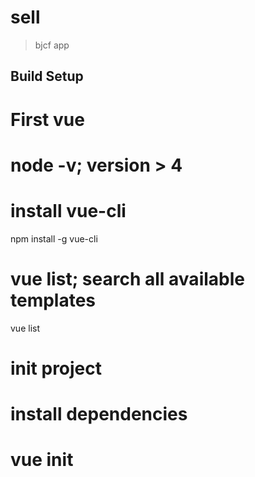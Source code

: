 # sell

> bjcf app

## Build Setup


# First vue
# node -v; version > 4
# install vue-cli
npm install -g vue-cli 
# vue list; search all available templates
vue list
# init project
# install dependencies
# vue init <template name> <project name>
vue init webpack training



``` bash


# install dependencies
npm install

# serve with hot reload at localhost:8080
npm run dev

# build for production with minification
npm run build

# build for production and view the bundle analyzer report
npm run build --report


```

For a detailed explanation on how things work, check out the [guide](http://vuejs-templates.github.io/webpack/) and [docs for vue-loader](http://vuejs.github.io/vue-loader).


